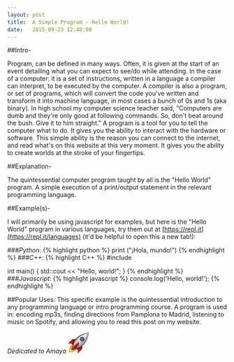 ```yaml
---
layout: post
title:  A Simple Program - Hello World!
date:   2015-09-23 12:40:00
---
```


##Intro-
    
Program, can be defined in many ways. Often, it is given at the start of an event detailing what you can expect to see/do while attending. In the case of a computer: it is a set of instructions, written in a language a compiler can interpret, to be executed by the computer. A compiler is also a program, or set of programs, which will convert the code you've written and transform it into machine language, in most cases a bunch of 0s and 1s (aka binary). In high school my computer science teacher said, "Computers are dumb and they're only good at following commands. So, don't beat around the bush. Give it to him straight.” A program is a tool for you to tell the computer what to do. It gives you the ability to interact with the hardware or software. This simple ability is the reason you can connect to the internet, and read what's on this website at this very moment. It gives you the ability to create worlds at the stroke of your fingertips.

##Explanation-
	
The quintessential computer program taught by all is the "Hello World" program. A simple execution of a print/output statement in the relevant programming language.

##Example(s)-
    
I will primarily be using javascript for examples, but here is the "Hello World" program in various languages, try them out at [https://repl.it](https://repl.it/languages) (it'd be helpful to open this a new tab!):

###*Python*:
{% highlight python %}
print ("¡Hola, mundo!")
{% endhighlight %}
###*C++*:
{% highlight C++ %}
#include <iostream>

int main()
{
    std::cout << "Hello, world!";
}
{% endhighlight %}
###*Javascript*:
{% highlight javascript %}
console.log('Hello, world!');
{% endhighlight %}

##Popular Uses:
This specific example is the quintessential introduction to any programming language or intro programming course. A program is used in: encoding mp3s, finding directions from Pamplona to Madrid, listening to music on Spotify, and allowing you to read this post on my website.




*Dedicated to Amaya ![](/images/rocket.jpeg)*
    
